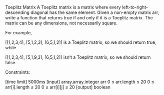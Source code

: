 Toeplitz Matrix
A Toeplitz matrix is a matrix where every left-to-right-descending diagonal has the same element. Given a non-empty matrix arr, write a function that returns true if and only if it is a Toeplitz matrix. The matrix can be any dimensions, not necessarily square.

For example,

[[1,2,3,4],
 [5,1,2,3],
 [6,5,1,2]]
is a Toeplitz matrix, so we should return true, while

[[1,2,3,4],
 [5,1,9,3],
 [6,5,1,2]]
isn’t a Toeplitz matrix, so we should return false.

Constraints:

[time limit] 5000ms
[input] array.array.integer arr
0 ≤ arr.length ≤ 20
0 ≤ arr[i].length ≤ 20
0 ≤ arr[i][j] ≤ 20
[output] boolean